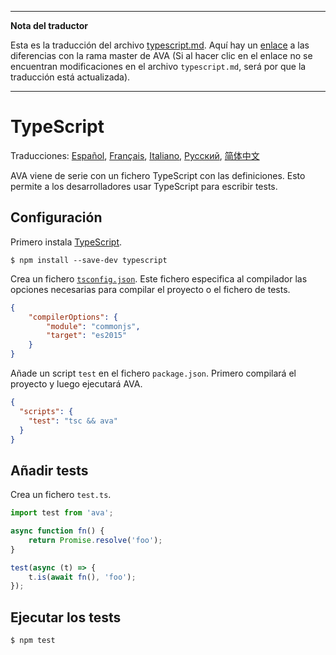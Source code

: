 ___
**Nota del traductor**

Esta es la traducción del archivo [typescript.md](https://github.com/avajs/ava/raw/main/typescript.md). Aquí hay un [enlace](https://github.com/avajs/ava/compare/8e2f3dca177a4283ad882596d3c1425cabb998ef...main#diff-60cce07a584082115d230f2e3d571ad6) a las diferencias con la rama master de AVA (Si al hacer clic en el enlace no se encuentran modificaciones en el archivo `typescript.md`, será por que la traducción está actualizada).
___
# TypeScript

Traducciones: [Español](https://github.com/avajs/ava-docs/blob/main/es_ES/docs/recipes/typescript.md),
[Français](https://github.com/avajs/ava-docs/blob/main/fr_FR/docs/recipes/typescript.md), [Italiano](https://github.com/avajs/ava-docs/blob/main/it_IT/recipes/typescript.md), [Русский](https://github.com/avajs/ava-docs/blob/main/ru_RU/docs/recipes/typescript.md), [简体中文](https://github.com/avajs/ava-docs/blob/main/zh_CN/docs/recipes/typescript.md)

AVA viene de serie con un fichero TypeScript con las definiciones. Esto permite a los desarrolladores usar TypeScript para escribir tests.

## Configuración

Primero instala [TypeScript](https://github.com/Microsoft/TypeScript).

```
$ npm install --save-dev typescript
```

Crea un fichero [`tsconfig.json`](https://github.com/Microsoft/TypeScript/wiki/tsconfig.json). Este fichero especifica al compilador las opciones necesarias para compilar el proyecto o el fichero de tests.

```json
{
	"compilerOptions": {
		"module": "commonjs",
		"target": "es2015"
	}
}
```

Añade un script `test` en el fichero `package.json`. Primero compilará el proyecto y luego ejecutará AVA.

```json
{
  "scripts": {
    "test": "tsc && ava"
  }
}
```


## Añadir tests

Crea un fichero `test.ts`.

```ts
import test from 'ava';

async function fn() {
    return Promise.resolve('foo');
}

test(async (t) => {
    t.is(await fn(), 'foo');
});
```


## Ejecutar los tests

```
$ npm test
```

